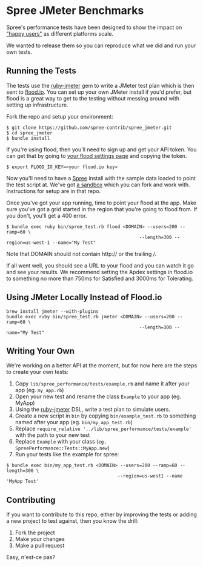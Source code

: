 Spree JMeter Benchmarks
=======================

Spree's performance tests have been designed to show the impact on
["happy users"](https://help.ninefold.com/entries/22413845-Apdex-to-Measure-User-Satisfaction) as different platforms scale.

We wanted to release them so you can reproduce what we did and run your own tests.

Running the Tests
-----------------

The tests use the [ruby-jmeter](https://github.com/flood-io/ruby-jmeter) gem to
write a JMeter test plan which is then sent to [flood.io](http://flood.io). You
can set up your own JMeter install if you'd prefer, but flood is a great way to
get to the testing without messing around with setting up infrastructure.

Fork the repo and setup your environment:
```
$ git clone https://github.com/spree-contrib/spree_jmeter.git
$ cd spree_jmeter
$ bundle install
```

If you're using flood, then you'll need to sign up and get your API token. You
can get that by going to [your flood settings page](https://flood.io/dashboard/settings)
and copying the token.

```
$ export FLOOD_IO_KEY=<your flood.io key>
```

Now you'll need to have a [Spree](http://spreecommerce.com) install with
the sample data loaded to point the test script at. We've got [a
sandbox](https://github.com/spree/spree) which you can fork and work
with. Instructions for setup are in that repo.

Once you've got your app running, time to point your flood at the app. Make sure
you've got a grid started in the region that you're going to flood from. If you
don't, you'll get a 400 error.

```
$ bundle exec ruby bin/spree_test.rb flood <DOMAIN> --users=200 --ramp=60 \
                                                 --length=300 --region=us-west-1 --name="My Test"
```
Note that DOMAIN should not contain http:// or the trailing /.

If all went well, you should see a URL to your flood and you can watch it go and
see your results. We recommend setting the Apdex settings in flood.io to
something no more than 750ms for Satisfied and 3000ms for Tolerating.

Using JMeter Locally Instead of Flood.io
----------------------------------------

```
brew install jmeter --with-plugins
bundle exec ruby bin/spree_test.rb jmeter <DOMAIN> --users=200 --ramp=60 \
                                                 --length=300 --name="My Test"
```

Writing Your Own
----------------

We're working on a better API at the moment, but for now here are the steps to
create your own tests:

1. Copy `lib/spree_performance/tests/example.rb` and name it after your app (eg.
   `my_app.rb`)
2. Open your new test and rename the class `Example` to your app (eg. MyApp)
3. Using the [ruby-jmeter](https://github.com/flood-io/ruby-jmeter) DSL,
   write a test plan to simulate users.
4. Create a new script in `bin` by copying `bin/example_test.rb` to something named
   after your app (eg. `bin/my_app_test.rb`)
5. Replace `require_relative '../lib/spree_performance/tests/example'` with the path
   to your new test
6. Replace `Example` with your class (`eg.
   SpreePerformance::Tests::MyApp.new`)
7. Run your tests like the example for spree:

```
$ bundle exec bin/my_app_test.rb <DOMAIN> --users=200 --ramp=60 --length=300 \
                                         --region=us-west1 --name 'MyApp Test'
```


Contributing
------------
If you want to contribute to this repo, either by improving the tests or adding
a new project to test against, then you know the drill:

1. Fork the project
2. Make your changes
3. Make a pull request

Easy, n'est-ce pas?

